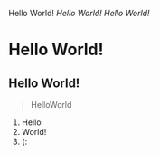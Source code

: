 Hello World!
*Hello World!*
_Hello World!_
# Hello World!
## Hello World!
> HelloWorld
1. Hello
2. World!
3. (:
